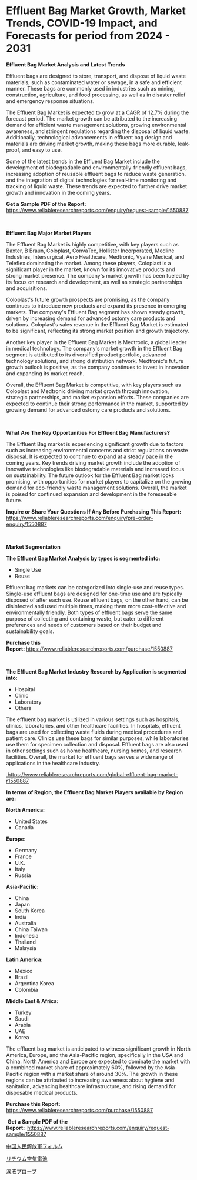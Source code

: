 <p><h1>Effluent Bag Market Growth, Market Trends, COVID-19 Impact, and Forecasts for period from 2024 - 2031</h1></p><p><strong>Effluent Bag Market Analysis and Latest Trends</strong></p>
<p><p>Effluent bags are designed to store, transport, and dispose of liquid waste materials, such as contaminated water or sewage, in a safe and efficient manner. These bags are commonly used in industries such as mining, construction, agriculture, and food processing, as well as in disaster relief and emergency response situations.</p><p>The Effluent Bag Market is expected to grow at a CAGR of 12.7% during the forecast period. The market growth can be attributed to the increasing demand for efficient waste management solutions, growing environmental awareness, and stringent regulations regarding the disposal of liquid waste. Additionally, technological advancements in effluent bag design and materials are driving market growth, making these bags more durable, leak-proof, and easy to use.</p><p>Some of the latest trends in the Effluent Bag Market include the development of biodegradable and environmentally-friendly effluent bags, increasing adoption of reusable effluent bags to reduce waste generation, and the integration of digital technologies for real-time monitoring and tracking of liquid waste. These trends are expected to further drive market growth and innovation in the coming years.</p></p>
<p><strong>Get a Sample PDF of the Report:&nbsp;</strong> <a href="https://www.reliableresearchreports.com/enquiry/request-sample/1550887">https://www.reliableresearchreports.com/enquiry/request-sample/1550887</a></p>
<p>&nbsp;</p>
<p><strong>Effluent Bag Major Market Players</strong></p>
<p><p>The Effluent Bag Market is highly competitive, with key players such as Baxter, B Braun, Coloplast, ConvaTec, Hollister Incorporated, Medline Industries, Intersurgical, Aero Healthcare, Medtronic, Vyaire Medical, and Teleflex dominating the market. Among these players, Coloplast is a significant player in the market, known for its innovative products and strong market presence. The company's market growth has been fueled by its focus on research and development, as well as strategic partnerships and acquisitions.</p><p>Coloplast's future growth prospects are promising, as the company continues to introduce new products and expand its presence in emerging markets. The company's Effluent Bag segment has shown steady growth, driven by increasing demand for advanced ostomy care products and solutions. Coloplast's sales revenue in the Effluent Bag Market is estimated to be significant, reflecting its strong market position and growth trajectory.</p><p>Another key player in the Effluent Bag Market is Medtronic, a global leader in medical technology. The company's market growth in the Effluent Bag segment is attributed to its diversified product portfolio, advanced technology solutions, and strong distribution network. Medtronic's future growth outlook is positive, as the company continues to invest in innovation and expanding its market reach.</p><p>Overall, the Effluent Bag Market is competitive, with key players such as Coloplast and Medtronic driving market growth through innovation, strategic partnerships, and market expansion efforts. These companies are expected to continue their strong performance in the market, supported by growing demand for advanced ostomy care products and solutions.</p></p>
<p>&nbsp;</p>
<p><strong>What Are The Key Opportunities For Effluent Bag Manufacturers?</strong></p>
<p><p>The Effluent Bag market is experiencing significant growth due to factors such as increasing environmental concerns and strict regulations on waste disposal. It is expected to continue to expand at a steady pace in the coming years. Key trends driving market growth include the adoption of innovative technologies like biodegradable materials and increased focus on sustainability. The future outlook for the Effluent Bag market looks promising, with opportunities for market players to capitalize on the growing demand for eco-friendly waste management solutions. Overall, the market is poised for continued expansion and development in the foreseeable future.</p></p>
<p><strong>Inquire or Share Your Questions If Any Before Purchasing This Report:</strong> <a href="https://www.reliableresearchreports.com/enquiry/pre-order-enquiry/1550887">https://www.reliableresearchreports.com/enquiry/pre-order-enquiry/1550887</a></p>
<p>&nbsp;</p>
<p><strong>Market Segmentation</strong></p>
<p><strong>The Effluent Bag Market Analysis by types is segmented into:</strong></p>
<p><ul><li>Single Use</li><li>Reuse</li></ul></p>
<p><p>Effluent bag markets can be categorized into single-use and reuse types. Single-use effluent bags are designed for one-time use and are typically disposed of after each use. Reuse effluent bags, on the other hand, can be disinfected and used multiple times, making them more cost-effective and environmentally friendly. Both types of effluent bags serve the same purpose of collecting and containing waste, but cater to different preferences and needs of customers based on their budget and sustainability goals.</p></p>
<p><strong>Purchase this Report:&nbsp;</strong><a href="https://www.reliableresearchreports.com/purchase/1550887">https://www.reliableresearchreports.com/purchase/1550887</a></p>
<p>&nbsp;</p>
<p><strong>The Effluent Bag Market Industry Research by Application is segmented into:</strong></p>
<p><ul><li>Hospital</li><li>Clinic</li><li>Laboratory</li><li>Others</li></ul></p>
<p><p>The effluent bag market is utilized in various settings such as hospitals, clinics, laboratories, and other healthcare facilities. In hospitals, effluent bags are used for collecting waste fluids during medical procedures and patient care. Clinics use these bags for similar purposes, while laboratories use them for specimen collection and disposal. Effluent bags are also used in other settings such as home healthcare, nursing homes, and research facilities. Overall, the market for effluent bags serves a wide range of applications in the healthcare industry.</p></p>
<p><a href="https://www.reliableresearchreports.com/global-effluent-bag-market-r1550887">&nbsp;https://www.reliableresearchreports.com/global-effluent-bag-market-r1550887</a></p>
<p><strong>In terms of Region, the Effluent Bag Market Players available by Region are:</strong></p>
<p>
    <p> <strong> North America: </strong>
        <ul>
            <li>United States</li>
            <li>Canada</li>
        </ul>
        </p> 
    <p> <strong> Europe: </strong>
        <ul>
            <li>Germany</li>
            <li>France</li>
            <li>U.K.</li>
            <li>Italy</li>
            <li>Russia</li>
        </ul>
        </p> 
    <p> <strong> Asia-Pacific: </strong>
        <ul>
            <li>China</li>
            <li>Japan</li>
            <li>South Korea</li>
            <li>India</li>
            <li>Australia</li>
            <li>China Taiwan</li>
            <li>Indonesia</li>
            <li>Thailand</li>
            <li>Malaysia</li>
        </ul>
        </p> 
    <p> <strong> Latin America: </strong>
        <ul>
            <li>Mexico</li>
            <li>Brazil</li>
            <li>Argentina Korea</li>
            <li>Colombia</li>
        </ul>
        </p> 
    <p> <strong> Middle East & Africa: </strong>
        <ul>
            <li>Turkey</li>
            <li>Saudi</li>
            <li>Arabia</li>
            <li>UAE</li>
            <li>Korea</li>
        </ul>
    </p>
    </p>
<p><p>The effluent bag market is anticipated to witness significant growth in North America, Europe, and the Asia-Pacific region, specifically in the USA and China. North America and Europe are expected to dominate the market with a combined market share of approximately 60%, followed by the Asia-Pacific region with a market share of around 30%. The growth in these regions can be attributed to increasing awareness about hygiene and sanitation, advancing healthcare infrastructure, and rising demand for disposable medical products.</p></p>
<p><strong>Purchase this Report: </strong><a href="https://www.reliableresearchreports.com/purchase/1550887">https://www.reliableresearchreports.com/purchase/1550887</a></p>
<p>&nbsp;<strong>Get a Sample PDF of the Report:&nbsp;&nbsp;</strong><a href="https://www.reliableresearchreports.com/enquiry/request-sample/1550887">https://www.reliableresearchreports.com/enquiry/request-sample/1550887</a></p>
<p><strong></strong></p>
<p><p><a href="https://github.com/jkjreqjscoxx7/Market-Research-Report-List-2/blob/main/843487848075.md">中国人民解放軍フィルム</a></p><p><a href="https://github.com/Sophiaard2003/Market-Research-Report-List-1/blob/main/753122148077.md">リチウム空気電池</a></p><p><a href="https://github.com/hilmi-2a/Market-Research-Report-List-1/blob/main/834154248076.md">涙液プローブ</a></p></p>